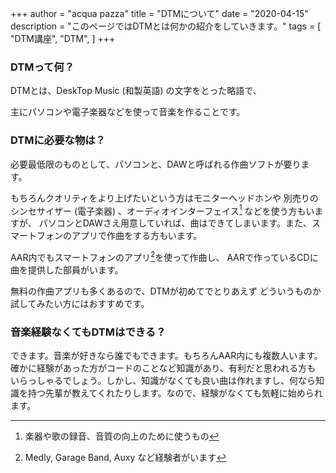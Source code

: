 +++
author = "acqua pazza"
title = "DTMについて"
date = "2020-04-15"
description = "このページではDTMとは何かの紹介をしていきます。"
tags = [
    "DTM講座", "DTM", 
]
+++

### DTMって何？
DTMとは、DeskTop Music (和製英語) の文字をとった略語で、

 主にパソコンや電子楽器などを使って音楽を作ることです。

### DTMに必要な物は？
必要最低限のものとして、パソコンと、DAWと呼ばれる作曲ソフトが要ります。

もちろんクオリティをより上げたいという方はモニターヘッドホンや
別売りのシンセサイザー (電子楽器) 、オーディオインターフェイス[^1] などを使う方もいますが、
パソコンとDAWさえ用意していれば、曲はできてしまいます。また、スマートフォンのアプリで作曲をする方もいます。

AAR内でもスマートフォンのアプリ[^2]を使って作曲し、
AARで作っているCDに曲を提供した部員がいます。

無料の作曲アプリも多くあるので、DTMが初めてでとりあえず
どういうものか試してみたい方にはおすすめです。

### 音楽経験なくてもDTMはできる？
できます。音楽が好きなら誰でもできます。もちろんAAR内にも複数人います。確かに経験があった方がコードのことなど知識があり、有利だと思われる方も
いらっしゃるでしょう。しかし、知識がなくても良い曲は作れますし、何なら知識を持つ先輩が教えてくれたりします。なので、経験がなくても気軽に始められます。

[^1]: 楽器や歌の録音、音質の向上のために使うもの
[^2]: Medly, Garage Band, Auxy など経験者がいます